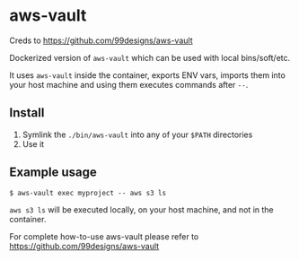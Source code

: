# aws-vault

Creds to https://github.com/99designs/aws-vault

Dockerized version of `aws-vault` which can be used with local bins/soft/etc.

It uses `aws-vault` inside the container, exports ENV vars, imports them into your host machine and using them executes commands after `--`.
## Install

1. Symlink the `./bin/aws-vault` into any of your `$PATH` directories
2. Use it
## Example usage

```shell
$ aws-vault exec myproject -- aws s3 ls
```

`aws s3 ls` will be executed locally, on your host machine, and not in the container.

For complete how-to-use aws-vault please refer to https://github.com/99designs/aws-vault

